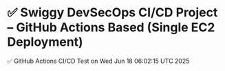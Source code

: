 # ✅ Swiggy DevSecOps CI/CD Project – GitHub Actions Based (Single EC2 Deployment)
✅ GitHub Actions CI/CD Test on Wed Jun 18 06:02:15 UTC 2025

